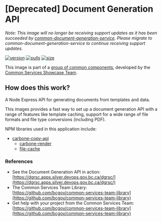 # [Deprecated] Document Generation API

*Note: This image will no longer be receiving support updates as it has been succeeded by [common-document-generation-service](https://github.com/bcgov/common-document-generation-service). Please migrate to common-document-generation-service to continue receiving support updates.*

[![version](https://img.shields.io/docker/v/bcgovimages/doc-gen-api.svg?sort=semver)](https://hub.docker.com/r/bcgovimages/doc-gen-api)
[![pulls](https://img.shields.io/docker/pulls/bcgovimages/doc-gen-api.svg)](https://hub.docker.com/r/bcgovimages/doc-gen-api)
[![size](https://img.shields.io/docker/image-size/bcgovimages/doc-gen-api.svg)](https://hub.docker.com/r/bcgovimages/doc-gen-api)

This image is part of a [group of common components](https://github.com/bcgov/common-services-team-library), developed by the [Common Services Showcase Team](https://bcgov.github.io/common-service-showcase/).

## How does this work?

A Node Express API for generating documents from templates and data.

This images provides a fast way to set up a document generation API with a range of features like template caching, support for a wide range of file formats and file type conversions (including PDF).

NPM libraries used in this application include:

- [carbone-copy-api](https://www.npmjs.com/package/@bcgov/carbone-copy-api)
  - [carbone-render](https://www.npmjs.com/package/@bcgov/carbone-render)
  - [file-cache](https://www.npmjs.com/package/@bcgov/file-cache)

### References

- See the Document Generation API in action: [https://dgrsc.apps.silver.devops.gov.bc.ca/dgrsc/](https://dgrsc.apps.silver.devops.gov.bc.ca/dgrsc/)
- The Common Services Team Library: [https://github.com/bcgov/common-services-team-library](https://github.com/bcgov/common-services-team-library)
- Get help with your project from the Common Services Team: [https://github.com/bcgov/common-services-team-library](https://github.com/bcgov/common-services-team-library)
